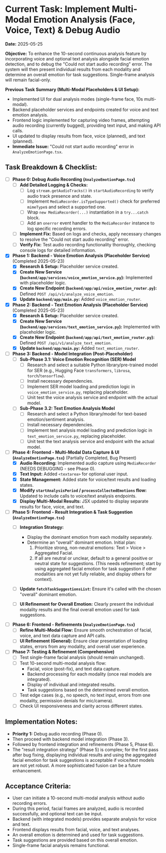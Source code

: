# Current Task: Implement Multi-Modal Emotion Analysis (Face, Voice, Text) & Debug Audio

 **Date:** 2025-05-25

 **Objective:** To enhance the 10-second continuous analysis feature by incorporating voice and optional text analysis alongside facial emotion detection, and to debug the "Could not start audio recording" error. The system will then present individual results from each modality and determine an overall emotion for task suggestions. Single-frame analysis will remain facial-only.

 **Previous Task Summary (Multi-Modal Placeholders & UI Setup):** 
*   Implemented UI for dual analysis modes (single-frame face, 10s multi-modal).
*   Backend placeholder services and endpoints created for voice and text emotion analysis.
*   Frontend logic implemented for capturing video frames, attempting audio recording (currently bugged), providing text input, and making API calls.
*   UI updated to display results from face, voice (planned), and text (planned).
* **Immediate Issue:** "Could not start audio recording" error in `AnalyzeEmotionPage.tsx`.

## Task Breakdown & Checklist:

*   [ ] **Phase 0: Debug Audio Recording (`AnalyzeEmotionPage.tsx`)** 
    -   [ ] **Add Detailed Logging & Checks:**
        -   [ ] Log `stream.getAudioTracks()` in `startAudioRecording` to verify audio track presence and state.
        -   [ ] Implement `MediaRecorder.isTypeSupported()` check for preferred `mimeType`s and select a supported one.
        -   [ ] Wrap `new MediaRecorder(...)` instantiation in a `try...catch` block.
        -   [ ] Add an `onerror` event handler to the `MediaRecorder` instance to log specific recording errors.
    -   [ ] **Implement Fix:** Based on logs and checks, apply necessary changes to resolve the "Could not start audio recording" error.
    -   [ ] **Verify Fix:** Test audio recording functionality thoroughly, checking console logs for detailed information.

*   [x] **Phase 1: Backend - Voice Emotion Analysis (Placeholder Service)** (Completed 2025-05-23)
    -   [x] **Research & Setup:** Placeholder service created.
    -   [x] **Create New Service (`backend/app/services/voice_emotion_service.py`):** Implemented with placeholder logic.
    -   [x] **Create New Endpoint (`backend/app/api/voice_emotion_router.py`):** Defined `POST /api/v1/analyze_voice_emotion`.
    -   [x] **Update `backend/app/main.py`:** Added `voice_emotion_router`.

*   [x] **Phase 2: Backend - Text Emotion Analysis (Placeholder Service)** (Completed 2025-05-23)
    -   [x] **Research & Setup:** Placeholder service created.
    -   [x] **Create New Service (`backend/app/services/text_emotion_service.py`):** Implemented with placeholder logic.
    -   [x] **Create New Endpoint (`backend/app/api/text_emotion_router.py`):** Defined `POST /api/v1/analyze_text_emotion`.
    -   [x] **Update `backend/app/main.py`:** Added `text_emotion_router`.

*   [ ] **Phase 3: Backend - Model Integration (Post-Placeholder)** 
    -   [ ] **Sub-Phase 3.1: Voice Emotion Recognition (SER) Model** 
        *   [ ] Research and select a suitable Python library/pre-trained model for SER (e.g., Hugging Face `transformers`, `librosa`, `torch`/`tensorflow`).
        *   [ ] Install necessary dependencies.
        *   [ ] Implement SER model loading and prediction logic in `voice_emotion_service.py`, replacing placeholder.
        *   [ ] Unit test the voice analysis service and endpoint with the actual model.
    -   [ ] **Sub-Phase 3.2: Text Emotion Analysis Model** 
        *   [ ] Research and select a Python library/model for text-based emotion/sentiment analysis.
        *   [ ] Install necessary dependencies.
        *   [ ] Implement text analysis model loading and prediction logic in `text_emotion_service.py`, replacing placeholder.
        *   [ ] Unit test the text analysis service and endpoint with the actual model.

*   [ ] **Phase 4: Frontend - Multi-Modal Data Capture & UI (`AnalyzeEmotionPage.tsx`)** (Partially Completed, Bug Present)
    -   [x] **Audio Recording:** Implemented audio capture using `MediaRecorder` (NEEDS DEBUGGING - see Phase 0).
    -   [x] **Text Input:** Added `<textarea>` for optional user input.
    -   [x] **State Management:** Added state for voice/text results and loading states.
    -   [x] **Modify `startAnalysisPeriod` / `processCollectedEmotions` flow:** Updated to include calls to voice/text analysis endpoints.
    -   [x] **Display Multi-Modal Results:** JSX updated to display separate results for face, voice, and text.

*   [ ] **Phase 5: Frontend - Result Integration & Task Suggestion (`AnalyzeEmotionPage.tsx`)** 
    -   [ ] **Integration Strategy:** 
        *   Display the dominant emotion from each modality separately.
        *   Determine an "overall" dominant emotion. Initial plan:
            1.  Prioritize strong, non-neutral emotions: Text > Voice > Aggregated Facial.
            2.  If all are neutral or unclear, default to a general positive or neutral state for suggestions.
            (This needs refinement; start by using aggregated facial emotion for task suggestion if other modalities are not yet fully reliable, and display others for context).

    -   [ ] **Update `fetchTaskSuggestionsList`:** Ensure it's called with the chosen "overall" dominant emotion.
    -   [ ] **UI Refinement for Overall Emotion:** Clearly present the individual modality results and the final overall emotion used for task suggestions.

*   [ ] **Phase 6: Frontend - Refinements (`AnalyzeEmotionPage.tsx`)** 
    -   [ ] **Refine Multi-Modal Flow:** Ensure smooth orchestration of facial, voice, and text data capture and API calls.
    -   [ ] **UI Refinement (General):** Ensure clear presentation of loading states, errors from any modality, and overall user experience.

*   [ ] **Phase 7: Testing & Refinement (Comprehensive)** 
    -   [ ] Test single-frame facial analysis (should remain unchanged).
    -   [ ] Test 10-second multi-modal analysis flow:
        *   Facial, voice (post-fix), and text data capture.
        *   Backend processing for each modality (once real models are integrated).
        *   Display of individual and integrated results.
        *   Task suggestions based on the determined overall emotion.
    -   [ ] Test edge cases (e.g., no speech, no text input, errors from one modality, permission denials for mic/camera).
    -   [ ] Check UI responsiveness and clarity across different states.

## Implementation Notes:

* **Priority 1:** Debug audio recording (Phase 0).
*   Then proceed with backend model integration (Phase 3).
*   Followed by frontend integration and refinements (Phase 5, Phase 6).
*   The "result integration strategy" (Phase 5) is complex; for the first pass after bug fixing, displaying individual results and using the aggregated facial emotion for task suggestions is acceptable if voice/text models are not yet robust. A more sophisticated fusion can be a future enhancement.

## Acceptance Criteria:

*   User can initiate a 10-second multi-modal analysis without audio recording errors.
*   During this period, facial frames are analyzed, audio is recorded successfully, and optional text can be input.
*   Backend (with integrated models) provides separate analysis for voice and text.
*   Frontend displays results from facial, voice, and text analyses.
*   An overall emotion is determined and used for task suggestions.
*   Task suggestions are provided based on this overall emotion.
*   Single-frame facial analysis remains functional.
